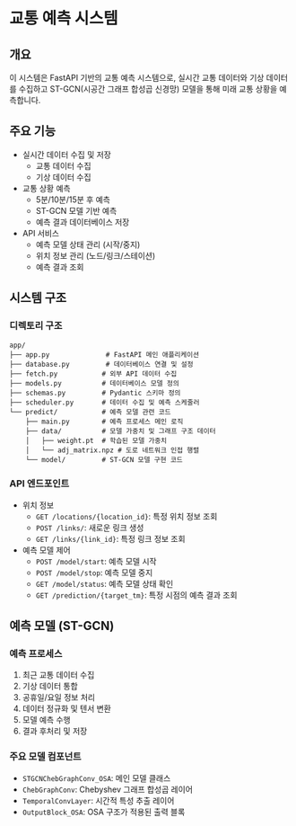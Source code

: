 # 교통 예측 시스템

## 개요
이 시스템은 FastAPI 기반의 교통 예측 시스템으로, 실시간 교통 데이터와 기상 데이터를 수집하고 ST-GCN(시공간 그래프 합성곱 신경망) 모델을 통해 미래 교통 상황을 예측합니다.

## 주요 기능
- 실시간 데이터 수집 및 저장
  - 교통 데이터 수집
  - 기상 데이터 수집
- 교통 상황 예측
  - 5분/10분/15분 후 예측
  - ST-GCN 모델 기반 예측
  - 예측 결과 데이터베이스 저장
- API 서비스
  - 예측 모델 상태 관리 (시작/중지)
  - 위치 정보 관리 (노드/링크/스테이션)
  - 예측 결과 조회

## 시스템 구조

### 디렉토리 구조
```
app/
├── app.py              # FastAPI 메인 애플리케이션
├── database.py         # 데이터베이스 연결 및 설정
├── fetch.py           # 외부 API 데이터 수집
├── models.py          # 데이터베이스 모델 정의
├── schemas.py         # Pydantic 스키마 정의
├── scheduler.py       # 데이터 수집 및 예측 스케줄러
└── predict/           # 예측 모델 관련 코드
    ├── main.py        # 예측 프로세스 메인 로직
    ├── data/          # 모델 가중치 및 그래프 구조 데이터
    │   ├── weight.pt  # 학습된 모델 가중치
    │   └── adj_matrix.npz # 도로 네트워크 인접 행렬
    └── model/         # ST-GCN 모델 구현 코드
```

### API 엔드포인트
- 위치 정보
  - `GET /locations/{location_id}`: 특정 위치 정보 조회
  - `POST /links/`: 새로운 링크 생성
  - `GET /links/{link_id}`: 특정 링크 정보 조회
- 예측 모델 제어
  - `POST /model/start`: 예측 모델 시작
  - `POST /model/stop`: 예측 모델 중지
  - `GET /model/status`: 예측 모델 상태 확인
  - `GET /prediction/{target_tm}`: 특정 시점의 예측 결과 조회

## 예측 모델 (ST-GCN)

### 예측 프로세스
1. 최근 교통 데이터 수집
2. 기상 데이터 통합
3. 공휴일/요일 정보 처리
4. 데이터 정규화 및 텐서 변환
5. 모델 예측 수행
6. 결과 후처리 및 저장

### 주요 모델 컴포넌트
- `STGCNChebGraphConv_OSA`: 메인 모델 클래스
- `ChebGraphConv`: Chebyshev 그래프 합성곱 레이어
- `TemporalConvLayer`: 시간적 특성 추출 레이어
- `OutputBlock_OSA`: OSA 구조가 적용된 출력 블록
